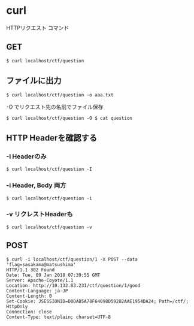 # curl

HTTPリクエスト コマンド

## GET

`$ curl localhost/ctf/question`

## ファイルに出力

`$ curl localhost/ctf/question -o aaa.txt`

-O でリクエスト先の名前でファイル保存

`$ curl localhost/ctf/question -O
$ cat question`

## HTTP Headerを確認する

### -I Headerのみ

`$ curl localhost/ctf/question -I`

### -i Header, Body 両方

`$ curl localhost/ctf/question -i`

### -v リクレストHeaderも

`$ curl localhost/ctf/question -v`

## POST

    $ curl -i localhost/ctf/question/1 -X POST --data 'flag=sasakama@matsushima'
    HTTP/1.1 302 Found
    Date: Tue, 09 Jan 2018 07:39:55 GMT
    Server: Apache-Coyote/1.1
    Location: http://10.132.83.231/ctf/question/1/good
    Content-Language: ja-JP
    Content-Length: 0
    Set-Cookie: JSESSIONID=D0DAB5A78F64098D59282AAE1954DA24; Path=/ctf/; HttpOnly
    Connection: close
    Content-Type: text/plain; charset=UTF-8


